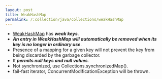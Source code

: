 ```yaml
---
layout: post
title: WeakHashMap
permalink: /:collection/java/collections/weakHashMap
---
```


* [WeakHashMap](https://docs.oracle.com/javase/7/docs/api/java/util/WeakHashMap.html) has ***weak keys***.
* ***An entry in WeakHashMap will automatically be removed when its key is no longer in ordinary use***.
* Presence of a mapping for a given key will not prevent the key from being discarded by the garbage collector.
* It ***permits null keys and null values***.
* Not synchronized, use Collections.synchronizedMap().
* fail-fast iterator, ConcurrentModificationException will be thrown.
